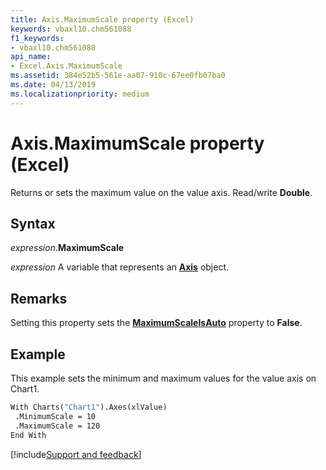 ```yaml
---
title: Axis.MaximumScale property (Excel)
keywords: vbaxl10.chm561088
f1_keywords:
- vbaxl10.chm561088
api_name:
- Excel.Axis.MaximumScale
ms.assetid: 384e52b5-561e-aa07-910c-67ee0fb07ba0
ms.date: 04/13/2019
ms.localizationpriority: medium
---
```



# Axis.MaximumScale property (Excel)

Returns or sets the maximum value on the value axis. Read/write **Double**.


## Syntax

_expression_.**MaximumScale**

_expression_ A variable that represents an **[Axis](Excel.Axis(object).md)** object.


## Remarks

Setting this property sets the **[MaximumScaleIsAuto](Excel.Axis.MaximumScaleIsAuto.md)** property to **False**.


## Example

This example sets the minimum and maximum values for the value axis on Chart1.

```vb
With Charts("Chart1").Axes(xlValue) 
 .MinimumScale = 10 
 .MaximumScale = 120 
End With
```




[!include[Support and feedback](~/includes/feedback-boilerplate.md)]